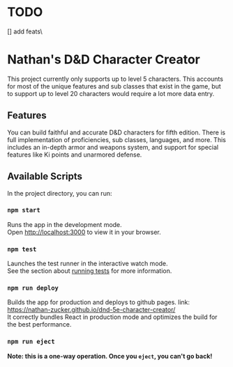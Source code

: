
# TODO
[] add feats\

# **Nathan's D&D Character Creator**

This project currently only supports up to level 5 characters. This accounts for most of the unique features and sub classes that exist in the game, but to support up to level 20 characters would require a lot more data entry.

## Features

You can build faithful and accurate D&D characters for fifth edition. There is full implementation of proficiencies, sub classes, languages, and more. This includes an in-depth armor and weapons system, and support for special features like Ki points and unarmored defense.

## Available Scripts

In the project directory, you can run:

### `npm start`

Runs the app in the development mode.\
Open [http://localhost:3000](http://localhost:3000) to view it in your browser.

### `npm test`

Launches the test runner in the interactive watch mode.\
See the section about [running tests](https://facebook.github.io/create-react-app/docs/running-tests) for more information.

### `npm run deploy`

Builds the app for production and deploys to github pages. link: https://nathan-zucker.github.io/dnd-5e-character-creator/ \
It correctly bundles React in production mode and optimizes the build for the best performance.

### `npm run eject`

**Note: this is a one-way operation. Once you `eject`, you can't go back!**

